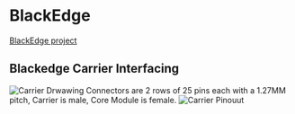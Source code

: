 # BlackEdge
[BlackEdge project](https://forum.mystorm.uk/t/the-blackedge-project/500/19)

## Blackedge Carrier Interfacing
![Carrier Drwawing](https://github.com/folknology/BlackEdge/blob/master/BE-Carrier-Drawing.png)
Connectors are 2 rows of 25 pins each with a 1.27MM pitch, Carrier is male, Core Module is female.
![Carrier Pinouut](https://github.com/folknology/BlackEdge/blob/master/BE-Carrier-Schematic.png)

